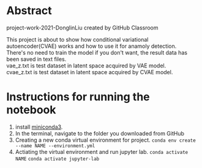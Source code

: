 # Abstract
project-work-2021-DonglinLiu created by GitHub Classroom

This project is about to show how conditional variational autoencoder(CVAE) works and how to use it for anamoly detection.  
There's no need to train the model if you don't want, the result data has been saved in text files.  
vae_z.txt is test dataset in latent space acquired by VAE model.  
cvae_z.txt is test dataset in latent space acquired by CVAE model.

# Instructions for running the notebook
1. install [miniconda3](https://docs.conda.io/en/latest/miniconda.html).
2. In the terminal, navigate to the folder you downloaded from GitHub
3. Creating a new conda virtual environment for project.
  ```conda env create --name NAME --environment.yml```
5. Actiating the virtual environment and run jupyter lab.
  ```conda activate NAME```
  ```conda activate jupyter-lab```
